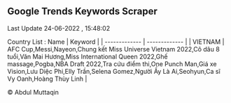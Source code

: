 

## Google Trends Keywords Scraper 
 
Last Update 24-06-2022 , 15:48:02

Country List :
 Name  | Keyword |
| ------------- | ------------- |
| VIETNAM | AFC Cup,Messi,Nayeon,Chung kết Miss Universe Vietnam 2022,Cô dâu 8 tuổi,Văn Mai Hương,Miss International Queen 2022,Ghế massage,Pogba,NBA Draft 2022,Tra cứu điểm thi,One Punch Man,Giá xe Vision,Lưu Diệc Phi,Elly Trần,Selena Gomez,Người Ấy Là Ai,Seohyun,Ca sĩ Vy Oanh,Hoàng Thùy Linh |



© Abdul Muttaqin 
